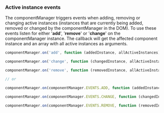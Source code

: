 ### <a name="active-instance-events"></a> Active instance events
The componentManager triggers events when adding, removing or changing active instances (instances that are currently being added, removed or changed by the componentManager in the DOM). To use these events listen for either '**add**', '**remove**' or '**change**' on the componentManager instance. The callback will get the affected component instance and an array with all active instances as arguments.

```javascript
componentManager.on('add', function (addedInstance, allActiveInstances) {});

componentManager.on('change', function (changedInstance, allActiveInstances) {});

componentManager.on('remove', function (removedInstance, allActiveInstances) {});

// or

componentManager.on(componentManager.EVENTS.ADD, function (addedInstance, allActiveInstances) {});

componentManager.on(componentManager.EVENTS.CHANGE, function (changedInstance, allActiveInstances) {});

componentManager.on(componentManager.EVENTS.REMOVE, function (removedInstance, allActiveInstances) {});
```
